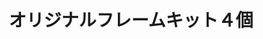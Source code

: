 ---
title: オリジナルフレームキット４個
description: 
lang: ja
layout: product-page
id: 3
priority: 3
説明: 
価格: 3700
在庫: 100
images:
  - src: https://seaglass.xyz/images/%E3%82%AA%E3%83%AA%E3%82%B8%E3%83%8A%E3%83%AB%E3%83%95%E3%83%AC%E3%83%BC%E3%83%A0%E3%82%AD%E3%83%83%E3%83%88%EF%BC%94%E5%80%8B1.jpg
  - src: https://seaglass.xyz/images/%E3%82%AA%E3%83%AA%E3%82%B8%E3%83%8A%E3%83%AB%E3%83%95%E3%83%AC%E3%83%BC%E3%83%A0%E3%82%AD%E3%83%83%E3%83%88%EF%BC%94%E5%80%8B2.jpg
  - src: https://seaglass.xyz/images/%E3%82%AA%E3%83%AA%E3%82%B8%E3%83%8A%E3%83%AB%E3%83%95%E3%83%AC%E3%83%BC%E3%83%A0%E3%82%AD%E3%83%83%E3%83%88%EF%BC%94%E5%80%8B3.jpg
  - src: https://seaglass.xyz/images/%E3%82%AA%E3%83%AA%E3%82%B8%E3%83%8A%E3%83%AB%E3%83%95%E3%83%AC%E3%83%BC%E3%83%A0%E3%82%AD%E3%83%83%E3%83%88%EF%BC%94%E5%80%8B4.jpg
  - src: https://seaglass.xyz/images/%E3%82%AA%E3%83%AA%E3%82%B8%E3%83%8A%E3%83%AB%E3%83%95%E3%83%AC%E3%83%BC%E3%83%A0%E3%82%AD%E3%83%83%E3%83%88%EF%BC%94%E5%80%8B5.jpg
  - src: https://seaglass.xyz/images/%E3%82%AA%E3%83%AA%E3%82%B8%E3%83%8A%E3%83%AB%E3%83%95%E3%83%AC%E3%83%BC%E3%83%A0%E3%82%AD%E3%83%83%E3%83%88%EF%BC%94%E5%80%8B6.jpg
---